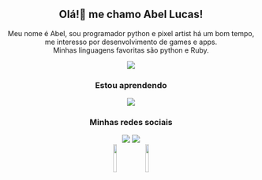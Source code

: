<div align="center">
<h2>Olá!👋 me chamo Abel Lucas!</h2>
<div>
    <p>  
        Meu nome é Abel, sou programador python e pixel artist há um bom tempo, me interesso por desenvolvimento de games e apps.</br>
        Minhas linguagens favoritas são python e Ruby. 
    </p>
</div>

<div>
    <img src="https://skillicons.dev/icons?i=python,ruby" />
</div>
<div>
    <h3>Estou aprendendo</h3>
    <div>
        <img src="https://skillicons.dev/icons?i=flask,blender,ruby,gamemakerstudio,godot,unity&perline=3"/>
    </div>
</div>
<div>
<h3>Minhas redes sociais</h3>
  <a href="https://www.instagram.com/abelarduu" target="_blank">
      <img src="https://img.shields.io/badge/Instagram-E4405F?style=for-the-badge&logo=instagram&logoColor=white"/></a>
  <a href="https://br.pinterest.com/BitPixelGame/" target="_blank">
      <img src="https://img.shields.io/badge/Pinterest-%23E60023.svg?&style=for-the-badge&logo=Pinterest&logoColor=white"/></a>
    </br>
  <a href="https://www.linkedin.com/in/Abel-Lucas" target="_blank" >
    <img src="https://img.shields.io/badge/LinkedIn-0077B5?style=for-the-badge&logo=linkedin&logoColor=white" style="width: 12%"/></a>
  <a href="https://www.behance.net/abellucas1" target="_blank">
    <img src="https://img.shields.io/badge/-Behance-blue?style=for-the-badge&logo=behance&logoColor=white" style="width: 12%"/></a>
</div>
</div>
<!--
<h3 align="center">Minhas redes sociais</h3>
<p align="center">
    <img src="https://skillicons.dev/icons?i=instagram, linkedin"/>
</p>-->
